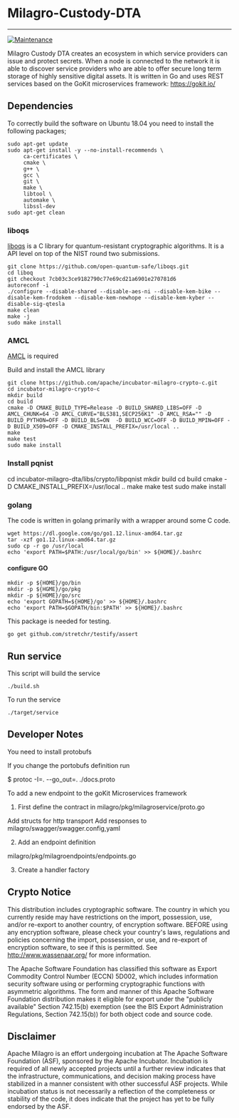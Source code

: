 <!--
    Licensed to the Apache Software Foundation (ASF) under one
    or more contributor license agreements.  See the NOTICE file
    distributed with this work for additional information
    regarding copyright ownership.  The ASF licenses this file
    to you under the Apache License, Version 2.0 (the
    "License"); you may not use this file except in compliance
    with the License.  You may obtain a copy of the License at

    http://www.apache.org/licenses/LICENSE-2.0

    Unless required by applicable law or agreed to in writing,
    software distributed under the License is distributed on an
    "AS IS" BASIS, WITHOUT WARRANTIES OR CONDITIONS OF ANY
    KIND, either express or implied.  See the License for the
    specific language governing permissions and limitations
    under the License.
-->

# Milagro-Custody-DTA
---
[![Maintenance](https://img.shields.io/badge/Maintained%3F-yes-green.svg)](https://GitHub.com/Naereen/StrapDown.js/graphs/commit-activity)

Milagro Custody DTA creates an ecosystem in which service providers can issue and protect secrets. When a node is connected to the network it is able to discover service providers who are able to offer secure long term storage of highly sensitive digital assets. It is written in Go and uses REST services based on the GoKit microservices framework: https://gokit.io/


## Dependencies

To correctly build the software on Ubuntu 18.04 you need to install the following packages;

```
sudo apt-get update
sudo apt-get install -y --no-install-recommends \
     ca-certificates \
     cmake \
     g++ \
     gcc \
     git \
     make \
     libtool \
     automake \
     libssl-dev
sudo apt-get clean
```

### liboqs

[liboqs](https://github.com/open-quantum-safe/liboqs) is a C library for
quantum-resistant cryptographic algorithms. It is a API level on top of the
NIST round two submissions.

```
git clone https://github.com/open-quantum-safe/liboqs.git
cd liboq
git checkout 7cb03c3ce9182790c77e69cd21a6901e270781d6 
autoreconf -i
./configure --disable-shared --disable-aes-ni --disable-kem-bike --disable-kem-frodokem --disable-kem-newhope --disable-kem-kyber --disable-sig-qtesla 
make clean
make -j
sudo make install
```

### AMCL

[AMCL](https://github.com/apache/incubator-milagro-crypto-c) is required

Build and install the AMCL library

```
git clone https://github.com/apache/incubator-milagro-crypto-c.git
cd incubator-milagro-crypto-c
mkdir build
cd build
cmake -D CMAKE_BUILD_TYPE=Release -D BUILD_SHARED_LIBS=OFF -D AMCL_CHUNK=64 -D AMCL_CURVE="BLS381,SECP256K1" -D AMCL_RSA="" -D BUILD_PYTHON=OFF -D BUILD_BLS=ON  -D BUILD_WCC=OFF -D BUILD_MPIN=OFF -D BUILD_X509=OFF -D CMAKE_INSTALL_PREFIX=/usr/local ..
make
make test
sudo make install
```

### Install pqnist

cd incubator-milagro-dta/libs/crypto/libpqnist
mkdir build
cd build
cmake -D CMAKE_INSTALL_PREFIX=/usr/local ..
make
make test
sudo make install

### golang

The code is written in golang primarily with a wrapper around some C code.

```
wget https://dl.google.com/go/go1.12.linux-amd64.tar.gz
tar -xzf go1.12.linux-amd64.tar.gz
sudo cp -r go /usr/local
echo 'export PATH=$PATH:/usr/local/go/bin' >> ${HOME}/.bashrc
```

#### configure GO

```
mkdir -p ${HOME}/go/bin 
mkdir -p ${HGME}/go/pkg 
mkdir -p ${HOME}/go/src 
echo 'export GOPATH=${HOME}/go' >> ${HOME}/.bashrc 
echo 'export PATH=$GOPATH/bin:$PATH' >> ${HOME}/.bashrc
```

This package is needed for testing.

```
go get github.com/stretchr/testify/assert
```

## Run service

This script will build the service

```
./build.sh
```

To run the service

```
./target/service
```

## Developer Notes

You need to install protobufs

If you change the portobufs definition run 

$ protoc -I=. --go_out=. ./docs.proto

To add a new endpoint to the goKit Microservices framework

1. First define the contract in milagro/pkg/milagroservice/proto.go

Add structs for http transport
Add responses to milagro/swagger/swagger.config,yaml

2. Add an endpoint definition

milagro/pkg/milagroendpoints/endpoints.go

3. Create a handler factory


## Crypto Notice

This distribution includes cryptographic software. The country in which you
currently reside may have restrictions on the import, possession, use, and/or
re-export to another country, of encryption software. BEFORE using any
encryption software, please check your country's laws, regulations and
policies concerning the import, possession, or use, and re-export of encryption
software, to see if this is permitted. See <http://www.wassenaar.org/> for
more information.

The Apache Software Foundation has classified this software as Export Commodity
Control Number (ECCN) 5D002, which includes information security software using
or performing cryptographic functions with asymmetric algorithms. The form and
manner of this Apache Software Foundation distribution makes it eligible for
export under the "publicly available" Section 742.15(b) exemption (see the BIS
Export Administration Regulations, Section 742.15(b)) for both object code and
source code.


## Disclaimer

Apache Milagro is an effort undergoing incubation at The Apache Software Foundation (ASF), sponsored by the Apache Incubator. Incubation is required of all newly accepted projects until a further review indicates that the infrastructure, communications, and decision making process have stabilized in a manner consistent with other successful ASF projects. While incubation status is not necessarily a reflection of the completeness or stability of the code, it does indicate that the project has yet to be fully endorsed by the ASF.




